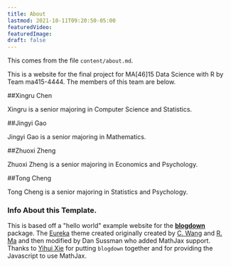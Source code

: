 ```yaml
---
title: About
lastmod: 2021-10-11T09:20:50-05:00
featuredVideo:
featuredImage:
draft: false
---
```


This comes from the file `content/about.md`.

This is a website for the final project for MA[46]15 Data Science with R by Team ma415-4444.
The members of this team are below.

##Xingru Chen

Xingru is a senior majoring in Computer Science and Statistics.  

##Jingyi Gao

Jingyi Gao is a senior majoring in Mathematics.

##Zhuoxi Zheng

Zhuoxi Zheng is a senior majoring in Economics and Psychology.

##Tong Cheng

Tong Cheng is a senior majoring in Statistics and Psychology.


<!-- Please leave in the information below -->

### Info About this Template.

This is based off a "hello world" example website for the [**blogdown**](https://github.com/rstudio/blogdown) package. The [Eureka](https://www.wangchucheng.com/en/docs/eureka/) theme created originally created by  [C. Wang](https://www.wangchucheng.com/zh/) and [R. Ma](https://www.ruiqima.com/zh/) and then modified by Dan Sussman who added MathJax support. Thanks to [Yihui Xie](https://github.com/yihui/) for putting `blogdown` together and for providing the Javascript to use MathJax.